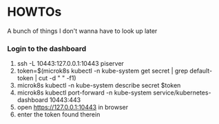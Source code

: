 # HOWTOs
A bunch of things I don't wanna have to look up later

### Login to the dashboard
1) ssh -L 10443:127.0.0.1:10443 piserver
1) token=$(microk8s kubectl -n kube-system get secret | grep default-token | cut -d " " -f1)
1) microk8s kubectl -n kube-system describe secret $token
1) microk8s kubectl port-forward -n kube-system service/kubernetes-dashboard 10443:443
1) open https://127.0.0.1:10443 in browser
1) enter the token found therein

